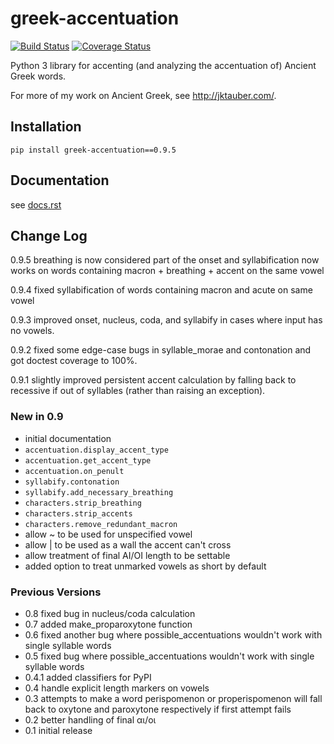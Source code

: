 # greek-accentuation

[![Build Status](https://travis-ci.org/jtauber/greek-accentuation.svg)](https://travis-ci.org/jtauber/greek-accentuation)
[![Coverage Status](https://coveralls.io/repos/jtauber/greek-accentuation/badge.svg?branch=master&service=github)](https://coveralls.io/github/jtauber/greek-accentuation?branch=master)

Python 3 library for accenting (and analyzing the accentuation of) Ancient
Greek words.

For more of my work on Ancient Greek, see <http://jktauber.com/>.


## Installation

    pip install greek-accentuation==0.9.5


## Documentation

see [docs.rst](https://github.com/jtauber/greek-accentuation/blob/master/docs.rst)


## Change Log

0.9.5 breathing is now considered part of the onset and syllabification now
works on words containing macron + breathing + accent on the same vowel

0.9.4 fixed syllabification of words containing macron and acute on same vowel

0.9.3 improved onset, nucleus, coda, and syllabify in cases where input has no
vowels.

0.9.2 fixed some edge-case bugs in syllable_morae and contonation and got
doctest coverage to 100%.

0.9.1 slightly improved persistent accent calculation by falling back to
recessive if out of syllables (rather than raising an exception).


### New in 0.9

* initial documentation
* `accentuation.display_accent_type`
* `accentuation.get_accent_type`
* `accentuation.on_penult`
* `syllabify.contonation`
* `syllabify.add_necessary_breathing`
* `characters.strip_breathing`
* `characters.strip_accents`
* `characters.remove_redundant_macron`
* allow ~ to be used for unspecified vowel
* allow | to be used as a wall the accent can't cross
* allow treatment of final AI/OI length to be settable
* added option to treat unmarked vowels as short by default

### Previous Versions

* 0.8 fixed bug in nucleus/coda calculation
* 0.7 added make_proparoxytone function
* 0.6 fixed another bug where possible_accentuations wouldn't work with single
      syllable words
* 0.5 fixed bug where possible_accentuations wouldn't work with single syllable
      words
* 0.4.1 added classifiers for PyPI
* 0.4 handle explicit length markers on vowels
* 0.3 attempts to make a word perispomenon or properispomenon will fall back to
      oxytone and paroxytone respectively if first attempt fails
* 0.2 better handling of final αι/οι
* 0.1 initial release
